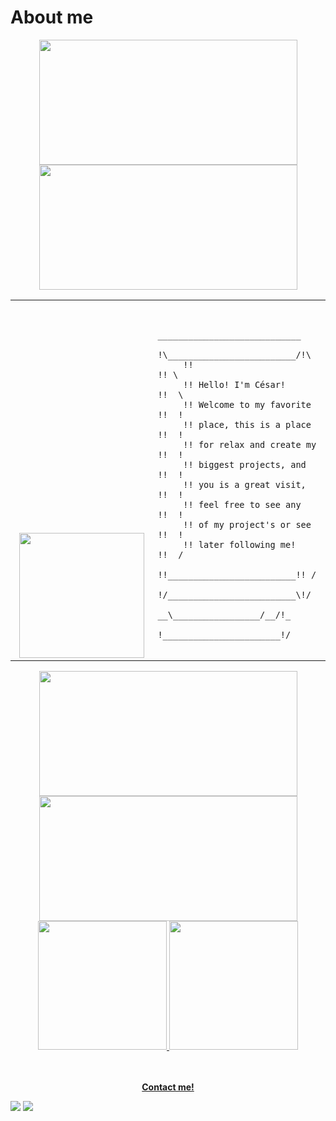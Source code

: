 # About me
<div  align="center">
<img width='413' height="200" src="https://user-images.githubusercontent.com/43748428/218722087-667fc525-d2a4-4f55-856a-61a1b0cf7648.gif"/>
<img width='413' height="200" src="https://user-images.githubusercontent.com/43748428/218722087-667fc525-d2a4-4f55-856a-61a1b0cf7648.gif"/>
  <div/>
<table>

  <tr>
   <td valign="bottom" width='373px' align='center' styles="background-color:rgb(0, 0, 0)"> 
    <img width='200px' src='https://user-images.githubusercontent.com/43748428/164916217-4feef82e-aab7-45fe-b543-0399cc9cf8e9.gif'/>
   </td>
   <td width='473px'> 
   <pre><code> 
      ____________________________
     !\_________________________/!\
     !!                         !! \
     !! Hello! I&#39;m César!       !!  \
     !! Welcome to my favorite  !!  !
     !! place, this is a place  !!  !
     !! for relax and create my !!  !
     !! biggest projects, and   !!  !
     !! you is a great visit,   !!  !
     !! feel free to see any    !!  !
     !! of my project&#39;s or see  !!  !
     !! later following me!     !!  /
     !!_________________________!! /
     !/_________________________\!/
        __\_________________/__/!_
       !_______________________!/    
     </code></pre>
   </td>
  </tr>
</table>

<div  align="center">
<img width='413' height="200" src="https://user-images.githubusercontent.com/43748428/218726330-64f37053-7221-44eb-a788-1f5930c1f5df.gif"/>
<img width='413' height="200" src="https://user-images.githubusercontent.com/43748428/218726330-64f37053-7221-44eb-a788-1f5930c1f5df.gif"/>
  <div/>


 <div  align="center">
  <a href="https://github.com/cesarzxk">
  <img height="206em" src="https://github-readme-stats.vercel.app/api?username=cesarzxk&show_icons=true&theme=merko&include_all_commits=true&count_private=true"/>
  <img height="206em" src="https://github-readme-stats.vercel.app/api/top-langs/?username=cesarzxk&layout=compact&langs_count=16&theme=merko"/>
</div>

   
   
<br/><br/>
  <strong>Contact me!</strong>
 <p align="left">
  <a href="https://www.linkedin.com/in/cs-vargas" target="_blank" alt="LinkedIn">
    <img  src="https://img.shields.io/badge/-LinkedIn-blue?style=flat-square&logo=Linkedin&logoColor=white&link=https://www.linkedin.com/in/cs-vargas"></a>  
  <a href="mailto:cesar_vargas@id.uff.br" alt="Email">
    <img src="https://img.shields.io/badge/-Gmail-c14438?style=flat-square&logo=Gmail&logoColor=white&link=mailto:cesar_vargas@id.uff.br"></a>  
  </p>
</p>

</p>

